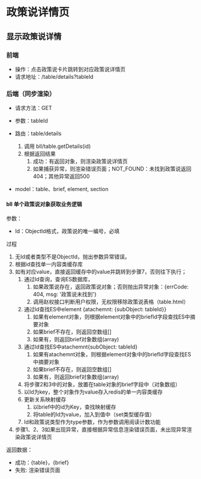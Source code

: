 <!-- 作者：胡铁平 -->
<!-- 日期：2019-12-8 -->

# 政策说详情页

## 显示政策说详情

### 前端

- 操作：点击政策说卡片跳转到对应政策说详情页
- 请求地址：/table/details?tableId

### 后端（同步渲染）

- 请求方法：GET
- 参数：tableId
- 路由：table/details
    1. 调用 bll/table.getDetails(id)
    2. 根据返回结果
        1. 成功：有返回对象，则渲染政策说详情页
        2. 如果捕获异常，则渲染错误页面；NOT_FOUND：未找到政策说返回404；其他异常返回500

- model：table、brief, element, section

#### bll 单个政策说对象获取业务逻辑

参数：

- Id：ObjectId格式，政策说的唯一编号，必填

过程

  1. 无Id或者类型不是ObjectId，抛出参数异常错误。
  2. 根据id查找单一内容类缓存库
  3. 如有对应value，直接返回缓存中的value并跳转到步骤7，否则往下执行；
     1. 通过Id查询，查询ES数据库，
        1. 如果政策说存在，返回政策说对象；否则抛出异常对象：{errCode: 404, msg: '政策说未找到'}
        2. 调用赵权接口判断用户权限，无权限移除政策说表格（table.html）
     2. 通过Id查找ES中element {atachemnt: {subObject: tableId}}
        1. 如果有element对象，则根据element对象中的briefId字段查找ES中摘要对象
        2. 如果brief不存在，则返回空数组[]
        3. 如果有，则返回brief对象数组(array)
     3. 通过Id查找ES中atachemnt{subObject: tableId}
        1. 如果有atachemnt对象，则根据element对象中的briefId字段查找ES中摘要对象
        2. 如果brief不存在，则返回空数组[]
        3. 如果有，则返回brief对象数组(array)
     4. 将步骤2和3中的对象，放置在table对象的brief字段中（对象数组）
     5. 以Id为key，整个对象作为value存入redis的单一内容类缓存
     6. 更新关系映射缓存
        1. 以brief中的id为Key，查找映射缓存
        2. 将table的Id为value，加入到值中（set类型缓存值）
     7. Id和政策说类型作为type参数，作为参数调用阅读计数功能
  4. 步骤1、2、3如果出现异常，直接根据异常信息渲染错误页面，未出现异常渲染政策说详情页

返回数据：

- 成功：{table}，{brief}
- 失败: 渲染错误页面
